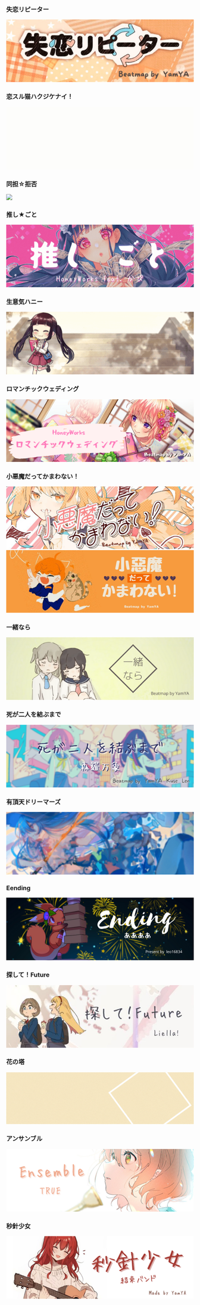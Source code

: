 
### 失恋リピーター
[![](https://github.com/tommy9301122/osu_banner/blob/main/%E5%A4%B1%E6%81%8B%E3%83%AA%E3%83%94%E3%83%BC%E3%82%BF%E3%83%BC.png)](https://osu.ppy.sh/beatmapsets/1041941)
### 恋スル猫ハクジケナイ！
[![](https://github.com/tommy9301122/osu_banner/blob/main/%E6%81%8B%E3%82%B9%E3%83%AB%E7%8C%AB%E3%83%8F%E3%82%AF%E3%82%B8%E3%82%B1%E3%83%8A%E3%82%A4%EF%BC%81.gif)](https://osu.ppy.sh/beatmapsets/1125675)
### 同担☆拒否
[![](https://github.com/tommy9301122/osu_banner/blob/main/%E5%90%8C%E6%8B%85%E2%98%86%E6%8B%92%E5%90%A6.gif)](https://osu.ppy.sh/beatmapsets/1417404)
### 推し★ごと
[![](https://github.com/tommy9301122/osu_banner/blob/main/%E6%8E%A8%E3%81%97%E2%98%85%E3%81%94%E3%81%A8.gif)](https://osu.ppy.sh/beatmapsets/1588011)
### 生意気ハニー
[![](https://github.com/tommy9301122/osu_banner/blob/main/%E7%94%9F%E6%84%8F%E6%B0%97%E3%83%8F%E3%83%8B%E3%83%BC.gif)](https://osu.ppy.sh/beatmapsets/1120459)
### ロマンチックウェディング
[![](https://github.com/tommy9301122/osu_banner/blob/main/%E3%83%AD%E3%83%9E%E3%83%B3%E3%83%81%E3%83%83%E3%82%AF%E3%82%A6%E3%82%A7%E3%83%87%E3%82%A3%E3%83%B3%E3%82%B0.png)](https://osu.ppy.sh/beatmapsets/1550322)
### 小悪魔だってかまわない！
[![](https://github.com/tommy9301122/osu_banner/blob/main/%E5%B0%8F%E6%82%AA%E9%AD%94%E3%81%A0%E3%81%A3%E3%81%A6%E3%81%8B%E3%81%BE%E3%82%8F%E3%81%AA%E3%81%84%EF%BC%81.png)](https://osu.ppy.sh/beatmapsets/1570458)
[![](https://github.com/tommy9301122/osu_banner/blob/main/%E5%B0%8F%E6%82%AA%E9%AD%94%E3%81%A0%E3%81%A3%E3%81%A6%E3%81%8B%E3%81%BE%E3%82%8F%E3%81%AA%E3%81%84%20New.png)](https://osu.ppy.sh/beatmapsets/1570458)
### 一緒なら
[![](https://github.com/tommy9301122/osu_banner/blob/main/%E4%B8%80%E7%B7%92%E3%81%AA%E3%82%89.png)](https://osu.ppy.sh/beatmapsets/1512451)
### 死が二人を結ぶまで
[![](https://github.com/tommy9301122/osu_banner/blob/main/%E6%AD%BB%E3%81%8C%E4%BA%8C%E4%BA%BA%E3%82%92%E7%B5%90%E3%81%B6%E3%81%BE%E3%81%A7.png)](https://osu.ppy.sh/beatmapsets/1286679)
### 有頂天ドリーマーズ
[![](https://github.com/tommy9301122/osu_banner/blob/main/%E6%9C%89%E9%A0%82%E5%A4%A9%E5%A4%A2%E6%83%B3%E5%AE%B6.gif)](https://osu.ppy.sh/beatmapsets/1550315#osu/3168015)
### Eending
[![](https://github.com/tommy9301122/osu_banner/blob/main/Ending.png)](https://osu.ppy.sh/beatmapsets/1666709#osu/3403175)
### 探して！Future
[![](https://github.com/tommy9301122/osu_banner/blob/main/Sagashite!%20Future.jpg)](https://osu.ppy.sh/beatmapsets/1994524#osu/4148673)
### 花の塔
[![](https://github.com/tommy9301122/osu_banner/blob/main/%E8%8A%B1%E3%81%AE%E5%A1%94.gif)](https://osu.ppy.sh/beatmapsets/2020705#osu/4208219)
### アンサンブル
[![](https://github.com/tommy9301122/osu_banner/blob/main/%E3%82%A2%E3%83%B3%E3%82%B5%E3%83%B3%E3%83%96%E3%83%AB.png)](https://osu.ppy.sh/beatmapsets/2038918#osu/4252811)
### 秒針少女
[![](https://github.com/tommy9301122/osu_banner/blob/main/%E7%A7%92%E9%87%9D%E5%B0%91%E5%A5%B3.png)](https://osu.ppy.sh/beatmapsets/2235236#osu/4748210)
